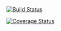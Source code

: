 [![Build Status](https://travis-ci.org/leedia/cs207test.svg?branch=master)](https://travis-ci.org/leedia/cs207test.svg?branch=master)

[![Coverage Status](https://codecov.io/gh/leedia/cs207test/branch/master/graph/badge.svg)](https://codecov.io/gh/leedia/cs207test)